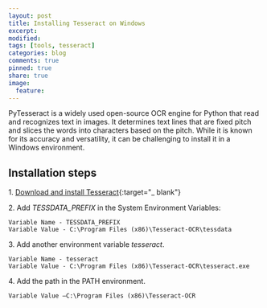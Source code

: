 ```yaml
---
layout: post
title: Installing Tesseract on Windows
excerpt:
modified:
tags: [tools, tesseract]
categories: blog
comments: true
pinned: true
share: true
image:
  feature:
---
```


PyTesseract is a widely used open-source OCR engine for Python that read and recognizes text in images. It determines text lines that are fixed pitch and slices the words into characters based on the pitch. While it is known for its accuracy and versatility, it can be challenging to install it in a Windows environment.

## Installation steps

1\. [Download and install Tesseract](https://github.com/UB-Mannheim/tesseract/wiki){:target="\_ blank"}

2\. Add _TESSDATA_PREFIX_ in the System Environment Variables:

```
Variable Name - TESSDATA_PREFIX
Variable Value - C:\Program Files (x86)\Tesseract-OCR\tessdata
```

3\. Add another environment variable _tesseract_.

```
Variable Name - tesseract
Variable Value - C:\Program Files (x86)\Tesseract-OCR\tesseract.exe
```

4\. Add the path in the PATH environment.

```
Variable Value –C:\Program Files (x86)\Tesseract-OCR
```

